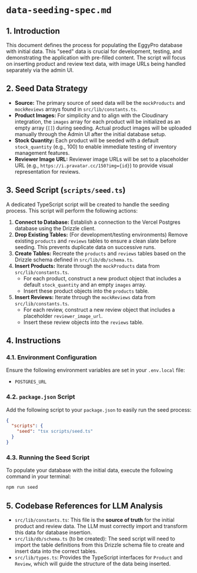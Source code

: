 # `data-seeding-spec.md`

## 1. Introduction

This document defines the process for populating the EggyPro database with initial data. This "seed" data is crucial for development, testing, and demonstrating the application with pre-filled content. The script will focus on inserting product and review text data, with image URLs being handled separately via the admin UI.

## 2. Seed Data Strategy

*   **Source:** The primary source of seed data will be the `mockProducts` and `mockReviews` arrays found in `src/lib/constants.ts`.
*   **Product Images:** For simplicity and to align with the Cloudinary integration, the `images` array for each product will be initialized as an empty array (`[]`) during seeding. Actual product images will be uploaded manually through the Admin UI after the initial database setup.
*   **Stock Quantity:** Each product will be seeded with a default `stock_quantity` (e.g., 100) to enable immediate testing of inventory management features.
*   **Reviewer Image URL:** Reviewer image URLs will be set to a placeholder URL (e.g., `https://i.pravatar.cc/150?img={id}`) to provide visual representation for reviews.

## 3. Seed Script (`scripts/seed.ts`)

A dedicated TypeScript script will be created to handle the seeding process. This script will perform the following actions:

1.  **Connect to Database:** Establish a connection to the Vercel Postgres database using the Drizzle client.
2.  **Drop Existing Tables:** (For development/testing environments) Remove existing `products` and `reviews` tables to ensure a clean slate before seeding. This prevents duplicate data on successive runs.
3.  **Create Tables:** Recreate the `products` and `reviews` tables based on the Drizzle schema defined in `src/lib/db/schema.ts`.
4.  **Insert Products:** Iterate through the `mockProducts` data from `src/lib/constants.ts`.
    *   For each product, construct a new product object that includes a default `stock_quantity` and an empty `images` array.
    *   Insert these product objects into the `products` table.
5.  **Insert Reviews:** Iterate through the `mockReviews` data from `src/lib/constants.ts`.
    *   For each review, construct a new review object that includes a placeholder `reviewer_image_url`.
    *   Insert these review objects into the `reviews` table.

## 4. Instructions

### 4.1. Environment Configuration

Ensure the following environment variables are set in your `.env.local` file:

*   `POSTGRES_URL`

### 4.2. `package.json` Script

Add the following script to your `package.json` to easily run the seed process:

```json
{
  "scripts": {
    "seed": "tsx scripts/seed.ts"
  }
}
```

### 4.3. Running the Seed Script

To populate your database with the initial data, execute the following command in your terminal:

```bash
npm run seed
```

## 5. Codebase References for LLM Analysis

*   `src/lib/constants.ts`: This file is the **source of truth** for the initial product and review data. The LLM must correctly import and transform this data for database insertion.
*   `src/lib/db/schema.ts` (to be created): The seed script will need to import the table definitions from this Drizzle schema file to create and insert data into the correct tables.
*   `src/lib/types.ts`: Provides the TypeScript interfaces for `Product` and `Review`, which will guide the structure of the data being inserted.
